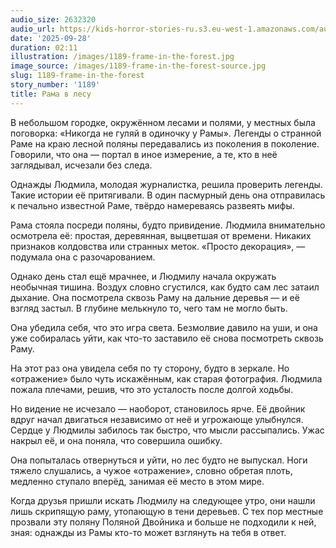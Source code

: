 ```yaml
---
audio_size: 2632320
audio_url: https://kids-horror-stories-ru.s3.eu-west-1.amazonaws.com/audio/1189-frame-in-the-forest.mp3
date: '2025-09-28'
duration: 02:11
illustration: /images/1189-frame-in-the-forest.jpg
image_source: /images/1189-frame-in-the-forest-source.jpg
slug: 1189-frame-in-the-forest
story_number: '1189'
title: Рама в лесу
---
```


В небольшом городке, окружённом лесами и полями, у местных была поговорка: «Никогда не гуляй в одиночку у Рамы». Легенды о странной Раме на краю лесной поляны передавались из поколения в поколение. Говорили, что она — портал в иное измерение, а те, кто в неё заглядывал, исчезали без следа.

Однажды Людмила, молодая журналистка, решила проверить легенды. Такие истории её притягивали. В один пасмурный день она отправилась к печально известной Раме, твёрдо намереваясь развеять мифы.

Рама стояла посреди поляны, будто привидение. Людмила внимательно осмотрела её: простая, деревянная, выцветшая от времени. Никаких признаков колдовства или странных меток. «Просто декорация», — подумала она с разочарованием.

Однако день стал ещё мрачнее, и Людмилу начала окружать необычная тишина. Воздух словно сгустился, как будто сам лес затаил дыхание. Она посмотрела сквозь Раму на дальние деревья — и её взгляд застыл. В глубине мелькнуло то, чего там не могло быть.

Она убедила себя, что это игра света. Безмолвие давило на уши, и она уже собиралась уйти, как что-то заставило её снова посмотреть сквозь Раму.

На этот раз она увидела себя по ту сторону, будто в зеркале. Но «отражение» было чуть искажённым, как старая фотография. Людмила пожала плечами, решив, что это усталость после долгой ходьбы.

Но видение не исчезало — наоборот, становилось ярче. Её двойник вдруг начал двигаться независимо от неё и угрожающе улыбнулся. Сердце у Людмилы забилось так быстро, что мысли рассыпались. Ужас накрыл её, и она поняла, что совершила ошибку.

Она попыталась отвернуться и уйти, но лес будто не выпускал. Ноги тяжело слушались, а чужое «отражение», словно обретая плоть, медленно ступало вперёд, занимая её место в этом мире.

Когда друзья пришли искать Людмилу на следующее утро, они нашли лишь скрипящую раму, утопающую в тени деревьев. С тех пор местные прозвали эту поляну Поляной Двойника и больше не подходили к ней, зная: однажды из Рамы кто-то может взглянуть на тебя в ответ.
